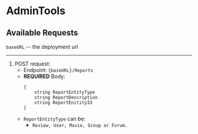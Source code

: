 # AdminTools

## Available Requests

<code>baseURL</code> -- the deployment url

---

<ol>
    <li>POST request:
    <ul>
        <li>Endpoint: <code>{baseURL}/Reports</code></li>
        <li>
        <b>REQUIRED</b> Body: </br>
<pre><code>{
    string ReportEntityType
    string ReportDescription
    string ReportEnitityId
}</code></pre>
        </li>
        <li><code>ReportEntityType</code> can be:
        <ul>
            <li>
            <code>Review, User, Movie, Group or Forum.</code>
            </li>
        </ul>
        </li>
    </ul>
    </li>
</ol>
